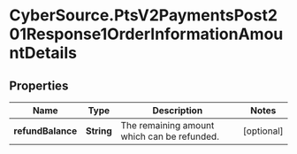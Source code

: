 # CyberSource.PtsV2PaymentsPost201Response1OrderInformationAmountDetails

## Properties
Name | Type | Description | Notes
------------ | ------------- | ------------- | -------------
**refundBalance** | **String** | The remaining amount which can be refunded. | [optional] 


